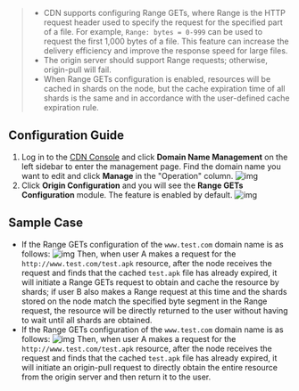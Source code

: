 > 
>- CDN supports configuring Range GETs, where Range is the HTTP request header used to specify the request for the specified part of a file. For example, `Range: bytes = 0-999` can be used to request the first 1,000 bytes of a file. This feature can increase the delivery efficiency and improve the response speed for large files.
>- The origin server should support Range requests; otherwise, origin-pull will fail.
>-  When Range GETs configuration is enabled, resources will be cached in shards on the node, but the cache expiration time of all shards is the same and in accordance with the user-defined cache expiration rule.

## Configuration Guide
1. Log in to the [CDN Console](https://console.cloud.tencent.com/cdn) and click **Domain Name Management** on the left sidebar to enter the management page. Find the domain name you want to edit and click **Manage** in the "Operation" column.
![img](https://main.qcloudimg.com/raw/19f49578c0be8e9d9509999563860b0a.png)
2. Click **Origin Configuration** and you will see the **Range GETs Configuration** module. The feature is enabled by default.
 ![img](https://main.qcloudimg.com/raw/d4a9d9fb15b14f1bef7b79f5c56c45c4.png)

## Sample Case
- If the Range GETs configuration of the `www.test.com` domain name is as follows:
![img](https://main.qcloudimg.com/raw/98a3484bd477caa749311c13bfc26984.png)
Then, when user A makes a request for the `http://www.test.com/test.apk` resource, after the node receives the request and finds that the cached `test.apk` file has already expired, it will initiate a Range GETs request to obtain and cache the resource by shards; if user B also makes a Range request at this time and the shards stored on the node match the specified byte segment in the Range request, the resource will be directly returned to the user without having to wait until all shards are obtained.
- If the Range GETs configuration of the `www.test.com` domain name is as follows:
![img](https://main.qcloudimg.com/raw/5b97ad9950896ef43f60e04f41db2f52.png)
  Then, when user A makes a request for the `http://www.test.com/test.apk` resource, after the node receives the request and finds that the cached `test.apk` file has already expired, it will initiate an origin-pull request to directly obtain the entire resource from the origin server and then return it to the user.
